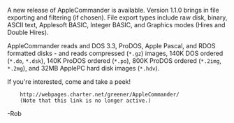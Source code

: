 A new release of AppleCommander is available. Version 1.1.0 brings in file exporting and filtering (if chosen). File export types include raw disk, binary, ASCII text, Applesoft BASIC, Integer BASIC, and Graphics modes (Hires and Double Hires).

AppleCommander reads and DOS 3.3, ProDOS, Apple Pascal, and RDOS formatted disks - and reads compressed (`*.gz`) images, 140K DOS ordered (`*.do`, `*.dsk`), 140K ProDOS ordered (`*.po`), 800K ProDOS ordered (`*.2img`, `*.2mg`), and 32MB ApplePC hard disk images (`*.hdv`).

If you're interested, come and take a peek!

        http://webpages.charter.net/greener/AppleCommander/
        (Note that this link is no longer active.)

-Rob
